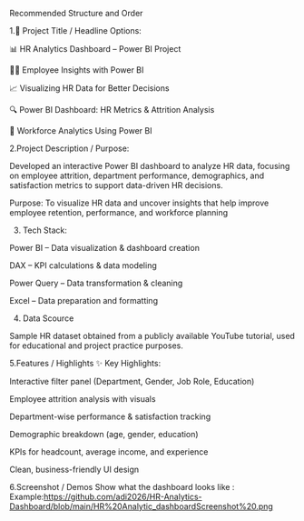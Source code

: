 Recommended Structure and Order

1.🔸 Project Title / Headline Options:

📊 HR Analytics Dashboard – Power BI Project

🧑‍💼 Employee Insights with Power BI

📈 Visualizing HR Data for Better Decisions

🔍 Power BI Dashboard: HR Metrics & Attrition Analysis

💼 Workforce Analytics Using Power BI

2.Project Description / Purpose:

Developed an interactive Power BI dashboard to analyze HR data, focusing on employee attrition, department performance, demographics, and satisfaction metrics to support data-driven HR decisions.

 Purpose: To visualize HR data and uncover insights that help improve employee retention, performance, and workforce planning

 3. Tech Stack:

Power BI – Data visualization & dashboard creation

DAX – KPI calculations & data modeling

Power Query – Data transformation & cleaning

Excel – Data preparation and formatting

4. Data Scource

Sample HR dataset obtained from a publicly available YouTube tutorial, used for educational and project practice purposes.

5.Features / Highlights ✨ Key Highlights:

Interactive filter panel (Department, Gender, Job Role, Education)

Employee attrition analysis with visuals

Department-wise performance & satisfaction tracking

Demographic breakdown (age, gender, education)

KPIs for headcount, average income, and experience

Clean, business-friendly UI design

6.Screenshot / Demos Show what the dashboard looks like : Example:https://github.com/adi2026/HR-Analytics-Dashboard/blob/main/HR%20Analytic_dashboardScreenshot%20.png
